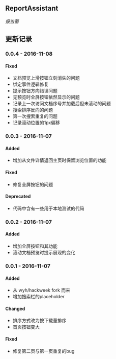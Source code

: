 ## ReportAssistant
*报告菌*

## 更新记录
### 0.0.4 - 2016-11-08
#### Fixed
- 文档预览上滑按钮立刻消失的问题
- 绑定事件逻辑修复
- 提示按钮方向错误问题
- 无预览时全屏按钮依然显示的问题
- 记录上一次访问文档序号并加载后但未滚动的问题
- 搜索排序反向的问题
- 第一次搜索重复的问题
- 记录滚动位置的1px偏移

### 0.0.3 - 2016-11-07
#### Added
- 增加从文件详情返回主页时保留浏览位置的功能

#### Fixed
- 修复全屏按钮的问题

#### Deprecated
- 代码中含有一些用于本地测试的代码

### 0.0.2 - 2016-11-07
#### Added
- 增加全屏按钮和其功能
- 滚动文档预览时提示展现的变化

### 0.0.1 - 2016-11-07
#### Added
- 从 wyh/hackweek fork 而来
- 增加搜索栏的placeholder

#### Changed
- 排序方式改为按下载量排序
- 首页按钮变大

#### Fixed
- 修复第二页与第一页重复的bug
